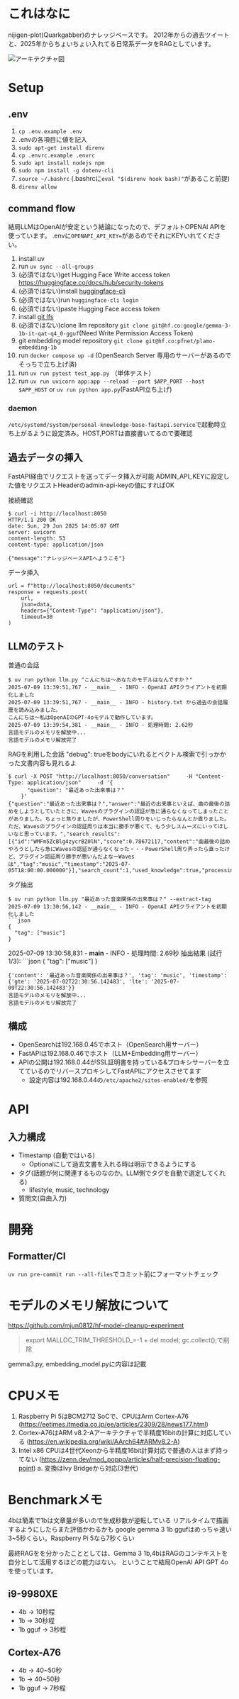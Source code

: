 # これはなに

nijigen-plot(Quarkgabber)のナレッジベースです。
2012年からの過去ツイートと、2025年からちょいちょい入れてる日常系データをRAGとしています。

![アーキテクチャ図](./architecture.png)

# Setup

## .env

1. `cp .env.example .env`
2. .envの各項目に値を記入
3. `sudo apt-get install direnv`
4. `cp .envrc.example .envrc`
5. `sudo apt install nodejs npm`
6. `sudo npm install -g dotenv-cli`
7. `source ~/.bashrc` (.bashrcに`eval "$(direnv hook bash)"`があること前提)
8. `direnv allow`

## command flow

結局LLMはOpenAIが安定という結論になったので、デフォルトOPENAI APIを使っています。
.envに`OPENAPI_API_KEY=`があるのでそれにKEYいれてください。

1. install uv
2. run `uv sync --all-groups`
3. (必須ではない)get Hugging Face Write access token https://huggingface.co/docs/hub/security-tokens
4. (必須ではない)install [huggingface-cli](https://huggingface.co/docs/huggingface_hub/main/guides/cli)
5. (必須ではない)run `huggingface-cli login`
6. (必須ではない)paste Hugging Face access token
7. install [git lfs](https://github.com/git-lfs/git-lfs/wiki/Installation)
8. (必須ではない)clone llm repository `git clone git@hf.co:google/gemma-3-1b-it-qat-q4_0-gguf`(Need Write Permission Access Token)
9. git embedding model repository `git clone git@hf.co:pfnet/plamo-embedding-1b`
10. run `docker compose up -d` (OpenSearch Server 専用のサーバーがあるのでそっちで立ち上げ済)
11. run `uv run pytest test_app.py` （単体テスト）
12. run `uv run uvicorn app:app --reload --port $APP_PORT --host $APP_HOST` or `uv run python app.py`(FastAPI立ち上げ)


### daemon
`/etc/systemd/system/personal-knowledge-base-fastapi.service`で起動時立ち上がるように設定済み。HOST,PORTは直接書いてるので要確認

## 過去データの挿入

FastAPI経由でリクエストを送ってデータ挿入が可能
ADMIN_API_KEYに設定した値をリクエストHeaderのadmin-api-keyの値にすればOK

接続確認
```
$ curl -i http://localhost:8050
HTTP/1.1 200 OK
date: Sun, 29 Jun 2025 14:05:07 GMT
server: uvicorn
content-length: 53
content-type: application/json

{"message":"ナレッジベースAPIへようこそ"}
```

データ挿入
```
url = f"http://localhost:8050/documents"
response = requests.post(
    url,
    json=data,
    headers={"Content-Type": "application/json"},
    timeout=30
)
```

## LLMのテスト

普通の会話
```
$ uv run python llm.py "こんにちは～あなたのモデルはなんですか？"
2025-07-09 13:39:51,767 - __main__ - INFO - OpenAI APIクライアントを初期化しました
2025-07-09 13:39:51,767 - __main__ - INFO - history.txt から過去の会話履歴を読み込みました。
こんにちは～私はOpenAIのGPT-4oモデルで動作しています。
2025-07-09 13:39:54,381 - __main__ - INFO - 処理時間: 2.62秒
言語モデルのメモリを解放中...
言語モデルのメモリ解放完了
```


RAGを利用した会話
"debug": trueをbodyにいれるとベクトル検索で引っかかった文書内容も見れるよ
```
$ curl -X POST "http://localhost:8050/conversation"     -H "Content-Type: application/json"     -d '{
      "question": "最近あった出来事は？"
    }'
{"question":"最近あった出来事は？","answer":"最近の出来事といえば、曲の最後の詰めをしようとしていたときに、Wavesのプラグインの認証が急に通らなくなってしまったことがありました。ちょっと焦りましたが、PowerShell周りをいじったらなんとか直りました。ただ、Wavesのプラグインの認証周りは本当に勝手が悪くて、もう少しスムーズにいってほしいなと思っています。","search_results":[{"id":"WMFm5ZcBlg4zycrBZ0lN","score":0.78672117,"content":"曲最後の詰めやろうとしたら急にWavesの認証が通らなくなった・・・PowerShell周り弄ったら直ったけど、プラグイン認証周り勝手が悪いんだよなーWavesは","tag":"music","timestamp":"2025-07-05T18:00:00.000000"}],"search_count":1,"used_knowledge":true,"processing_time":6.18,"model_type":"openai","model_size":"4b"}
```


タグ抽出
```
$ uv run python llm.py "最近あった音楽関係の出来事は？" --extract-tag
2025-07-09 13:30:56,142 - __main__ - INFO - OpenAI APIクライアントを初期化しました
```json
{
  "tag": ["music"]
}
```
2025-07-09 13:30:58,831 - __main__ - INFO - 処理時間: 2.69秒
抽出結果 (試行 1/3): ```json
{
  "tag": ["music"]
}
```
{'content': '最近あった音楽関係の出来事は？', 'tag': 'music', 'timestamp': {'gte': '2025-07-02T22:30:56.142483', 'lte': '2025-07-09T22:30:56.142483'}}
言語モデルのメモリを解放中...
言語モデルのメモリ解放完了
```

## 構成

- OpenSearchは192.168.0.45でホスト（OpenSearch用サーバー）
- FastAPIは192.168.0.46でホスト（LLM+Embedding用サーバー）
- APIの公開は192.168.0.44がSSL証明書を持っている&プロキシサーバーを立てているのでリバースプロキシしてFastAPIにアクセスさせてます
    - 設定内容は192.168.0.44の`/etc/apache2/sites-enabled/`を参照

# API

## 入力構成

- Timestamp (自動ではいる)
    - Optionalにして過去文書を入れる時は明示できるようにする
- タグ(話題が何に関連するものなのか。LLM側でタグを自動で選定してくれる)
    - lifestyle, music, technology
- 質問文(自由入力)

# 開発

## Formatter/CI

`uv run pre-commit run --all-files`でコミット前にフォーマットチェック

# モデルのメモリ解放について

https://github.com/mjun0812/hf-model-cleanup-experiment

> export MALLOC_TRIM_THRESHOLD_=-1 + del model; gc.collect();で削除

gemma3.py, embedding_model.pyに内容は記載

# CPUメモ

1. Raspberry Pi 5はBCM2712 SoCで、CPUはArm Cortex-A76 (https://eetimes.itmedia.co.jp/ee/articles/2309/28/news177.html)
2. Cortex-A76はARM v8.2-Aアーキテクチャで半精度16bitの計算に対応している (https://en.wikipedia.org/wiki/AArch64#ARMv8.2-A)
3. Intel x86 CPUは4世代Xeonから半精度16bit計算対応で普通の人はまず持ってない (https://zenn.dev/mod_poppo/articles/half-precision-floating-point)
    a. 変換はIvy Bridgeから対応(3世代)

# Benchmarkメモ

4bは簡素で1bは文章量が多いので生成秒数が逆転している
リアルタイムで描画するようにしたらまた評価かわるかも
google gemma 3 1b ggufはめっちゃ速い 3~5秒くらい。Raspberry Pi 5なら7秒くらい

最終RAGをを分かったこととしては、Gemma 3 1b,4bはRAGのコンテキストを自分として活用するほどの能力はない。
ということで結局OpenAI API GPT 4oを使っています。

## i9-9980XE

- 4b -> 10秒程
- 1b -> 30秒程
- 1b gguf -> 3秒程

## Cortex-A76

- 4b -> 40~50秒
- 1b -> 40~50秒
- 1b gguf -> 7秒程
